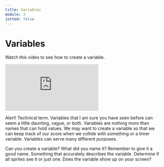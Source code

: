 ```yaml
---
title: Variables
module: 3
jotted: false
---
```


# Variables

Watch this video to see how to create a variable.

<div class="embed-responsive embed-responsive-16by9"><iframe class="embed-responsive-item" src="https://www.youtube.com/embed/Dxj5j_sEv-g" frameborder="0" allowfullscreen></iframe></div>

Alert!  Technical term.  Variables that I am sure you have seen before can seem a little daunting, vague, or both.  Variables are nothing more than names that can hold values.  We may want to create a variable so that we can keep track of our score when we collide with something or a timer variable.  Variables can serve many different purposes.

Can you create a variable?  What did you name it?  Remember to give it a good name.  Something that accurately describes the variable.  Determine if all sprites see it or just one. Does the variable show up on your screen?
